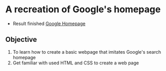 # A recreation of Google's homepage
  * Result finished [Google Homepage](https://codepen.io/VBlitZen/pen/poJxZZJ)

## Objective
1. To learn how to create a basic webpage that imitates Google's search homepage
2. Get familiar with used HTML and CSS to create a web page

